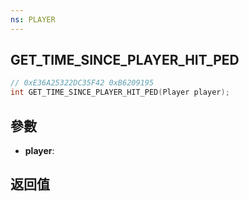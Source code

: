 ```yaml
---
ns: PLAYER
---
```

## GET_TIME_SINCE_PLAYER_HIT_PED

```c
// 0xE36A25322DC35F42 0xB6209195
int GET_TIME_SINCE_PLAYER_HIT_PED(Player player);
```


## 參數
* **player**: 

## 返回值
